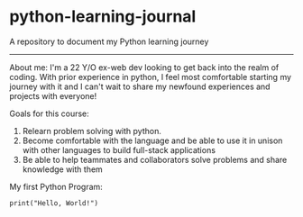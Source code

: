 # python-learning-journal
A repository to document my Python learning journey

- - - - - - - - - - - - - - - - - - - - - - - - - - - - - - - - -
About me:
I'm a 22 Y/O ex-web dev looking to get back into the realm of coding. With prior experience in python, I feel most comfortable starting my journey with it and I can't wait to share my newfound experiences and projects with everyone!

Goals for this course:
1. Relearn problem solving with python.
2. Become comfortable with the language and be able to use it in unison with other languages to build full-stack applications
3. Be able to help teammates and collaborators solve problems and share knowledge with them

My first Python Program:
```
print("Hello, World!")
```
